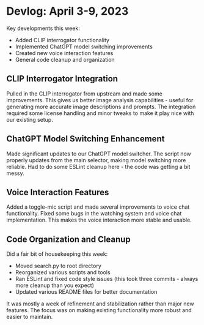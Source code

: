 # Devlog: April 3-9, 2023

Key developments this week:
- Added CLIP interrogator functionality
- Implemented ChatGPT model switching improvements
- Created new voice interaction features
- General code cleanup and organization

## CLIP Interrogator Integration

Pulled in the CLIP interrogator from upstream and made some improvements. This gives us better image analysis capabilities - useful for generating more accurate image descriptions and prompts. The integration required some license handling and minor tweaks to make it play nice with our existing setup.

## ChatGPT Model Switching Enhancement

Made significant updates to our ChatGPT model switcher. The script now properly updates from the main selector, making model switching more reliable. Had to do some ESLint cleanup here - the code was getting a bit messy.

## Voice Interaction Features

Added a toggle-mic script and made several improvements to voice chat functionality. Fixed some bugs in the watching system and voice chat implementation. This makes the voice interaction more stable and usable.

## Code Organization and Cleanup

Did a fair bit of housekeeping this week:
- Moved search.py to root directory
- Reorganized various scripts and tools
- Ran ESLint and fixed code style issues (this took three commits - always more cleanup than you expect)
- Updated various README files for better documentation

It was mostly a week of refinement and stabilization rather than major new features. The focus was on making existing functionality more robust and easier to maintain.

